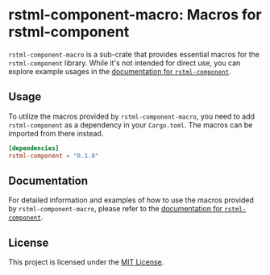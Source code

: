 # rstml-component-macro: Macros for rstml-component

`rstml-component-macro` is a sub-crate that provides essential macros for the `rstml-component` library. While it's not intended for direct use, you can explore example usages in the [documentation for `rstml-component`](https://https://docs.rs/rstml-component).

## Usage

To utilize the macros provided by `rstml-component-macro`, you need to add `rstml-component` as a dependency in your `Cargo.toml`. The macros can be imported from there instead.

<!-- x-release-please-start-version -->

```toml
[dependencies]
rstml-component = "0.1.0"
```

<!-- x-release-please-end-version -->

## Documentation

For detailed information and examples of how to use the macros provided by `rstml-component-macro`, please refer to the [documentation for `rstml-component`](https://https://docs.rs/rstml-component).

## License

This project is licensed under the [MIT License](../LICENSE).
